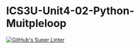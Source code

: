 # ICS3U-Unit4-02-Python-Muitpleloop

[![GitHub's Super Linter](https://github.com/matthew-meech/ICS3U-Unit4-02-Python-Muitpleloop/workflows/GitHub's%20Super%20Linter/badge.svg)](https://github.com/matthew-meech/ICS3U-Unit4-02-Python-Muitpleloop/actions)
